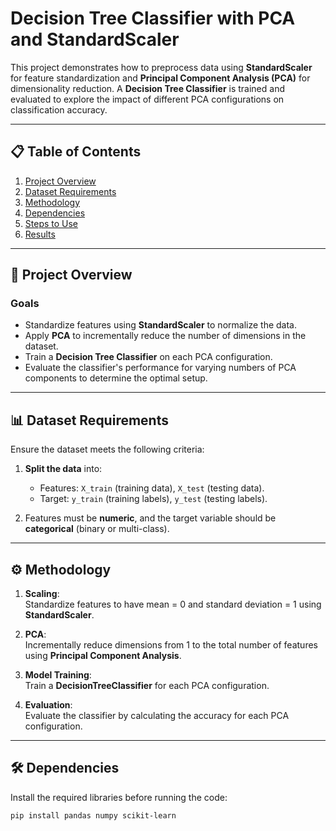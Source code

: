 # Decision Tree Classifier with PCA and StandardScaler  

This project demonstrates how to preprocess data using **StandardScaler** for feature standardization and **Principal Component Analysis (PCA)** for dimensionality reduction. A **Decision Tree Classifier** is trained and evaluated to explore the impact of different PCA configurations on classification accuracy.  

---

## 📋 Table of Contents  
1. [Project Overview](#project-overview)  
2. [Dataset Requirements](#dataset-requirements)  
3. [Methodology](#methodology)  
4. [Dependencies](#dependencies)  
5. [Steps to Use](#steps-to-use)  
6. [Results](#results)  

---

## 📂 Project Overview  

### **Goals**  
- Standardize features using **StandardScaler** to normalize the data.  
- Apply **PCA** to incrementally reduce the number of dimensions in the dataset.  
- Train a **Decision Tree Classifier** on each PCA configuration.  
- Evaluate the classifier's performance for varying numbers of PCA components to determine the optimal setup.  

---

## 📊 Dataset Requirements  

Ensure the dataset meets the following criteria:  

1. **Split the data** into:  
   - Features: `X_train` (training data), `X_test` (testing data).  
   - Target: `y_train` (training labels), `y_test` (testing labels).  

2. Features must be **numeric**, and the target variable should be **categorical** (binary or multi-class).  

---

## ⚙️ Methodology  

1. **Scaling**:  
   Standardize features to have mean = 0 and standard deviation = 1 using **StandardScaler**.  

2. **PCA**:  
   Incrementally reduce dimensions from 1 to the total number of features using **Principal Component Analysis**.  

3. **Model Training**:  
   Train a **DecisionTreeClassifier** for each PCA configuration.  

4. **Evaluation**:  
   Evaluate the classifier by calculating the accuracy for each PCA configuration.  

---

## 🛠 Dependencies  

Install the required libraries before running the code:  

```bash
pip install pandas numpy scikit-learn

